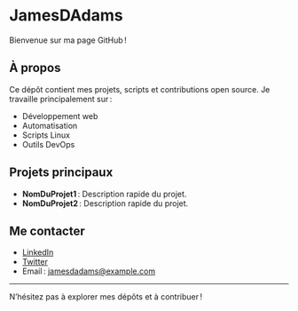 # JamesDAdams

Bienvenue sur ma page GitHub !

## À propos

Ce dépôt contient mes projets, scripts et contributions open source. Je travaille principalement sur :
- Développement web
- Automatisation
- Scripts Linux
- Outils DevOps

## Projets principaux

- **NomDuProjet1** : Description rapide du projet.
- **NomDuProjet2** : Description rapide du projet.

## Me contacter

- [LinkedIn](https://www.linkedin.com/in/jamesdadams)
- [Twitter](https://twitter.com/jamesdadams)
- Email : jamesdadams@example.com

---

N’hésitez pas à explorer mes dépôts et à contribuer !
